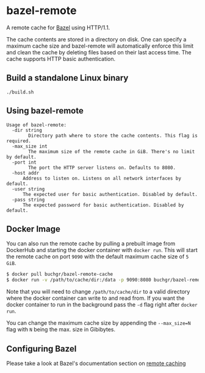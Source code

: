 # bazel-remote
A remote cache for [Bazel](https://bazel.build) using HTTP/1.1.

The cache contents are stored in a directory on disk. One can specify a maximum cache size and bazel-remote will automatically enforce this limit and clean the cache by deleting files based on their last access time. The cache supports HTTP basic authentication.

## Build a standalone Linux binary
```
./build.sh
```

## Using bazel-remote
```
Usage of bazel-remote:
  -dir string
    	Directory path where to store the cache contents. This flag is required.
  -max_size int
    	The maximum size of the remote cache in GiB. There's no limit by default.
  -port int
    	The port the HTTP server listens on. Defaults to 8080.
  -host addr
      Address to listen on. Listens on all network interfaces by default.
  -user string
      The expected user for basic authentication. Disabled by default.
  -pass string
      The expected password for basic authentication. Disabled by default.
```

## Docker Image

You can also run the remote cache by pulling a prebuilt image from DockerHub and starting the docker container with `docker run`. This will start the remote cache on port `9090` with the default maximum cache size of `5 GiB`.

```bash
$ docker pull buchgr/bazel-remote-cache
$ docker run -v /path/to/cache/dir:/data -p 9090:8080 buchgr/bazel-remote-cache
```

Note that you will need to change `/path/to/cache/dir` to a valid directory where the docker container can write to and read from. If you want the docker container to run in the background pass the `-d` flag right after `docker run`.

You can change the maximum cache size by appending the `--max_size=N` flag with `N` being the max. size in Gibibytes.

## Configuring Bazel

Please take a look at Bazel's documentation section on [remote caching](https://docs.bazel.build/versions/master/remote-caching.html#run-bazel-using-the-remote-cache)

